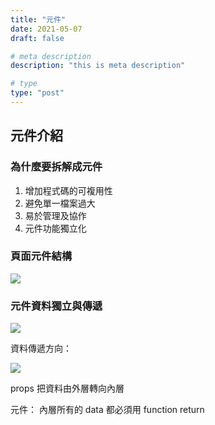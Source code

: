 ```yaml
---
title: "元件"
date: 2021-05-07
draft: false

# meta description
description: "this is meta description"

# type
type: "post"
---
```


## 元件介紹

### 為什麼要拆解成元件
1. 增加程式碼的可複用性
2. 避免單一檔案過大
3. 易於管理及協作
4. 元件功能獨立化

### 頁面元件結構
![](https://i.imgur.com/SpYxIIm.png)

### 元件資料獨立與傳遞
![](https://i.imgur.com/MPkxUED.png)

資料傳遞方向：

![](https://i.imgur.com/1iLpUzy.png)

props 把資料由外層轉向內層



元件：
內層所有的 data 都必須用 function return
